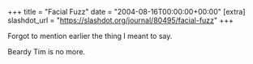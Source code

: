 +++
title = "Facial Fuzz"
date = "2004-08-16T00:00:00+00:00"
[extra]
slashdot_url = "https://slashdot.org/journal/80495/facial-fuzz"
+++

<p>Forgot to mention earlier the thing I meant to say.</p>
<p>Beardy Tim is no more.</p>

